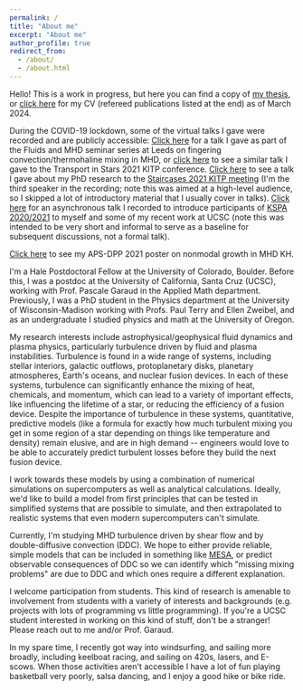 ```yaml
---
permalink: /
title: "About me"
excerpt: "About me"
author_profile: true
redirect_from: 
  - /about/
  - /about.html
---
```


Hello! This is a work in progress, but here you can find a copy of [my thesis](http://afraser3.github.io/files/Fraser_thesis.pdf), or [click here](http://afraser3.github.io/files/Fraser_CV.pdf) for my CV (refereed publications listed at the end) as of March 2024.

During the COVID-19 lockdown, some of the virtual talks I gave were recorded and are publicly accessible:
[Click here](https://www.youtube.com/watch?v=v25gAz-nUDc) for a talk I gave as part of the Fluids and MHD seminar series at Leeds on fingering convection/thermohaline mixing in MHD, or [click here](https://online.kitp.ucsb.edu/online/transtar-c21/fraser/) to see a similar talk I gave to the Transport in Stars 2021 KITP conference. 
[Click here](https://online.kitp.ucsb.edu/online/staircase21/mechanisms3/) to see a talk I gave about my PhD research to the [Staircases 2021 KITP meeting](https://online.kitp.ucsb.edu/online/staircase21/) (I'm the third speaker in the recording; note this was aimed at a high-level audience, so I skipped a lot of introductory material that I usually cover in talks).
[Click here](https://www.youtube.com/watch?v=bbHKFgBnQKg) for an asynchronous talk I recorded to introduce participants of [KSPA 2020/2021](https://kspa.soe.ucsc.edu/2020) to myself and some of my recent work at UCSC (note this was intended to be very short and informal to serve as a baseline for subsequent discussions, not a formal talk).

[Click here](https://github.com/afraser3/nonmodal-MHD-KH/blob/main/tex/DPP_2021/00022_AdrianFraser_Handout.pdf) to see my APS-DPP 2021 poster on nonmodal growth in MHD KH.

I'm a Hale Postdoctoral Fellow at the University of Colorado, Boulder. Before this, I was a postdoc at the University of California, Santa Cruz (UCSC), working with Prof. Pascale Garaud in the Applied Math department. Previously, I was a PhD student in the Physics department at the University of Wisconsin-Madison working with Profs. Paul Terry and Ellen Zweibel, and as an undergraduate I studied physics and math at the University of Oregon.

My research interests include astrophysical/geophysical fluid dynamics and plasma physics, particularly turbulence driven by fluid and plasma instabilities. Turbulence is found in a wide range of systems, including stellar interiors, galactic outflows, protoplanetary disks, planetary atmospheres, Earth's oceans, and nuclear fusion devices. In each of these systems, turbulence can significantly enhance the mixing of heat, chemicals, and momentum, which can lead to a variety of important effects, like influencing the lifetime of a star, or reducing the efficiency of a fusion device. Despite the importance of turbulence in these systems, quantitative, predictive models (like a formula for exactly how much turbulent mixing you get in some region of a star depending on things like temperature and density) remain elusive, and are in high demand -- engineers would love to be able to accurately predict turbulent losses before they build the next fusion device. 

I work towards these models by using a combination of numerical simulations on supercomputers as well as analytical calculations. Ideally, we'd like to build a model from first principles that can be tested in simplified systems that are possible to simulate, and then extrapolated to realistic systems that even modern supercomputers can't simulate.

Currently, I'm studying MHD turbulence driven by shear flow and by double-diffusive convection (DDC). We hope to either provide reliable, simple models that can be included in something like [MESA](http://mesa.sourceforge.net/), or predict observable consequences of DDC so we can identify which "missing mixing problems" are due to DDC and which ones require a different explanation.

I welcome participation from students. This kind of research is amenable to involvement from students with a variety of interests and backgrounds (e.g. projects with lots of programming vs little programming). If you're a UCSC student interested in working on this kind of stuff, don't be a stranger! Please reach out to me and/or Prof. Garaud.

In my spare time, I recently got way into windsurfing, and sailing more broadly, including keelboat racing, and sailing on 420s, lasers, and E-scows. When those activities aren't accessible I have a lot of fun playing basketball very poorly, salsa dancing, and I enjoy a good hike or bike ride.
